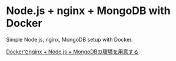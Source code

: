 # Node.js + nginx + MongoDB with Docker

Simple Node.js, nginx, MongoDB setup with Docker.

[Dockerでnginx + Node.js + MongoDBの環境を用意する](https://zenn.dev/cizneeh/articles/nginx-node-mongo-docker-example)
